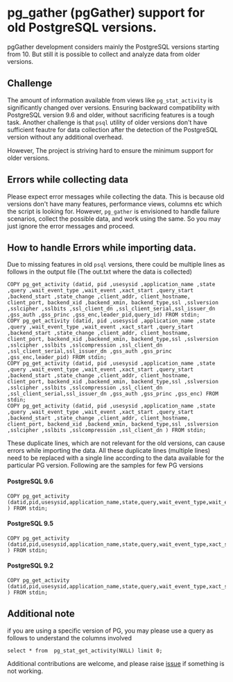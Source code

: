 # pg_gather (pgGather) support for old PostgreSQL versions.
pgGather development considers mainly the PostgreSQL versions starting from 10.
But still it is possible to collect and analyze data from older versions.

## Challenge
The amount of information available from views like `pg_stat_activity` is significantly changed over versions. Ensuring backward compatibility with PostgreSQL version 9.6 and older, without sacrificing features is a tough task. Another challenge is that `psql` utility of older versions don't have sufficient feautre for data collection after the detection of the PostgreSQL version without any additional overhead.

However, The project is striving hard to ensure the minimum support for older versions. 

## Errors while collecting data
Please expect error messages while collecting the data. This is because old versions don't have many features, performance views, columns etc which the script is looking for. However, `pg_gather` is envisioned to handle failure scenarios, collect the possible data, and work using the same.
So you may just ignore the error messages and proceed.


## How to handle Errors while importing data.
Due to missing features in old `psql` versions, there could be multiple lines as follows in the output file (The out.txt where the data is collected)
```
COPY pg_get_activity (datid, pid ,usesysid ,application_name ,state ,query ,wait_event_type ,wait_event ,xact_start ,query_start ,backend_start ,state_change ,client_addr, client_hostname, client_port, backend_xid ,backend_xmin, backend_type,ssl ,sslversion ,sslcipher ,sslbits ,ssl_client_dn ,ssl_client_serial,ssl_issuer_dn ,gss_auth ,gss_princ ,gss_enc,leader_pid,query_id) FROM stdin;
COPY pg_get_activity (datid, pid ,usesysid ,application_name ,state ,query ,wait_event_type ,wait_event ,xact_start ,query_start ,backend_start ,state_change ,client_addr, client_hostname, client_port, backend_xid ,backend_xmin, backend_type,ssl ,sslversion ,sslcipher ,sslbits ,sslcompression ,ssl_client_dn ,ssl_client_serial,ssl_issuer_dn ,gss_auth ,gss_princ ,gss_enc,leader_pid) FROM stdin;
COPY pg_get_activity (datid, pid ,usesysid ,application_name ,state ,query ,wait_event_type ,wait_event ,xact_start ,query_start ,backend_start ,state_change ,client_addr, client_hostname, client_port, backend_xid ,backend_xmin, backend_type,ssl ,sslversion ,sslcipher ,sslbits ,sslcompression ,ssl_client_dn ,ssl_client_serial,ssl_issuer_dn ,gss_auth ,gss_princ ,gss_enc) FROM stdin;
COPY pg_get_activity (datid, pid ,usesysid ,application_name ,state ,query ,wait_event_type ,wait_event ,xact_start ,query_start ,backend_start ,state_change ,client_addr, client_hostname, client_port, backend_xid ,backend_xmin, backend_type,ssl ,sslversion ,sslcipher ,sslbits ,sslcompression ,ssl_client_dn ) FROM stdin;
```
These duplicate lines, which are not relevant for the old versions, can cause errors while importing the data.
All these duplicate lines (multiple lines) need to be replaced with a single line according to the data available for the particular PG version. Following are the samples for few PG versions
#### PostgreSQL 9.6
```
COPY pg_get_activity (datid,pid,usesysid,application_name,state,query,wait_event_type,wait_event,xact_start,query_start,backend_start,state_change,client_addr,client_hostname,client_port,backend_xid,backend_xmin,ssl,sslversion,sslcipher,sslbits,sslcompression,ssl_client_dn ) FROM stdin;
```
#### PostgreSQL 9.5
```
COPY pg_get_activity (datid,pid,usesysid,application_name,state,query,wait_event_type,xact_start,query_start,backend_start,state_change,client_addr,client_hostname,client_port,backend_xid,backend_xmin,ssl,sslversion,sslcipher,sslbits,sslcompression,ssl_client_dn ) FROM stdin;
```
#### PostgreSQL 9.2
```
COPY pg_get_activity (datid,pid,usesysid,application_name,state,query,wait_event_type,xact_start,query_start,backend_start,state_change,client_addr,client_hostname,client_port ) FROM stdin;
```
## Additional note
if you are using a specific version of PG,  you may please use a query as follows to understand the columns involved
```
select * from  pg_stat_get_activity(NULL) limit 0;
```
Additional contributions are welcome, and please raise [issue](https://github.com/jobinau/pg_gather/issues) if something is not working.
